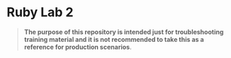 # Ruby Lab 2

> **The purpose of this repository is intended just for troubleshooting training material and it is not recommended to take this as a reference for production scenarios**.


